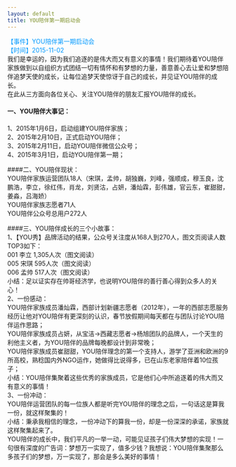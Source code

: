```yaml
---
layout: default
title: YOU陪伴第一期启动会
---
```


<font color=#0099ff>【事件】YOU陪伴第一期启动会 </font>   
<font color=#0099ff>【时间】2015-11-02 </font>     
我们是幸运的，因为我们追逐的是伟大而又有意义的事情！我们期待着YOU陪伴家族做到以自组织方式团结一切有情怀和有梦想的力量，善意善心去让爱和梦想陪伴追梦天使的成长，让每位追梦天使惊讶于自己的成长，并见证YOU陪伴的成长。  
在此从三方面向各位关心、关注YOU陪伴的朋友汇报YOU陪伴的成长。  

#### 一、YOU陪伴大事记：  
1、2015年1月6日，启动组建YOU陪伴家族；  
2、2015年2月10日，正式启动YOU陪伴；  
3、2015年2月11日，启动YOU陪伴微信公众号；  
4、2015年3月1日，启动YOU陪伴第一期；  

####二、YOU陪伴现状：  
YOU陪伴家族运营团队18人（宋琪，孟帅，胡独巍，刘峰，强顺成，穆玉良，沈鹏浩，李立，徐红伟，肖龙，刘贤沽，占妍，潘灿霖，彭伟雄，官云东，崔甜甜，姜淼，吕海娇）  
YOU陪伴家族志愿者71人  
YOU陪伴公众号总用户272人  

####三、YOU陪伴成长的三个小故事：   
1、【YOU秀】品牌活动的结果，公众号关注度从168人到270人，图文页阅读人数TOP3如下：  
001 李立 1,305人次（图文阅读）  
005 宋琪 595人次（图文阅读）  
006 孟帅 517人次（图文阅读）  
小结：足以证实存在帅哥经济学，也说明YOU陪伴的善行善心得到众多人的关心！    
2、一份感动：  
YOU陪伴家族成员潘灿霖，西部计划新疆志愿者（2012年），一年的西部志愿服务经历让他对YOU陪伴有更深刻的认识，春节放假期间每天都在与团队讨论YOU陪伴运作思路；  
YOU陪伴家族成员占妍，从宝洁->西藏志愿者->杨旭团队的品牌人，一个天生的利他主义者，为YOU陪伴的品牌每晚都设计到非常晚；  
YOU陪伴家族成员崔甜甜，YOU陪伴理念的第一个支持人，游学了亚洲和欧洲的9所高校，熟稔国内外NGO运作，她做得比说得多，已在山东老家陪伴着10位孩子；  
小结：YOU陪伴集聚着这些优秀的家族成员，它是他们心中所追逐着的伟大而又有意义的事情！  
3、一份冲动：  
YOU陪伴运营团队的每一位族人都是听完YOU陪伴的理念之后，一句话这是算我一份，就这样聚集的！  
小结：秉承我相信的理念，一份冲动下的算我一份，却是一份深深的承诺，家族就这样聚集起来了。  
YOU陪伴的成长中，我们平凡的一举一动，可能见证孩子们伟大梦想的实现！一句很有深度的广告词：梦想万一实现了，值多少钱？我想说：YOU陪伴集聚那么多孩子们的梦想，万一实现了，那会是多么美好的事情！  